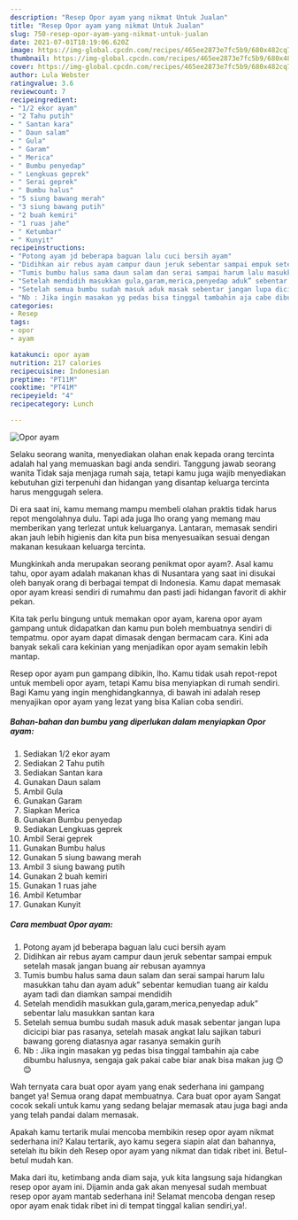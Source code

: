 ```yaml
---
description: "Resep Opor ayam yang nikmat Untuk Jualan"
title: "Resep Opor ayam yang nikmat Untuk Jualan"
slug: 750-resep-opor-ayam-yang-nikmat-untuk-jualan
date: 2021-07-01T18:19:06.620Z
image: https://img-global.cpcdn.com/recipes/465ee2873e7fc5b9/680x482cq70/opor-ayam-foto-resep-utama.jpg
thumbnail: https://img-global.cpcdn.com/recipes/465ee2873e7fc5b9/680x482cq70/opor-ayam-foto-resep-utama.jpg
cover: https://img-global.cpcdn.com/recipes/465ee2873e7fc5b9/680x482cq70/opor-ayam-foto-resep-utama.jpg
author: Lula Webster
ratingvalue: 3.6
reviewcount: 7
recipeingredient:
- "1/2 ekor ayam"
- "2 Tahu putih"
- " Santan kara"
- " Daun salam"
- " Gula"
- " Garam"
- " Merica"
- " Bumbu penyedap"
- " Lengkuas geprek"
- " Serai geprek"
- " Bumbu halus"
- "5 siung bawang merah"
- "3 siung bawang putih"
- "2 buah kemiri"
- "1 ruas jahe"
- " Ketumbar"
- " Kunyit"
recipeinstructions:
- "Potong ayam jd beberapa baguan lalu cuci bersih ayam"
- "Didihkan air rebus ayam campur daun jeruk sebentar sampai empuk setelah masak jangan buang air rebusan ayamnya"
- "Tumis bumbu halus sama daun salam dan serai sampai harum lalu masukkan tahu dan ayam aduk” sebentar kemudian tuang air kaldu ayam tadi dan diamkan sampai mendidih"
- "Setelah mendidih masukkan gula,garam,merica,penyedap aduk” sebentar lalu masukkan santan kara"
- "Setelah semua bumbu sudah masuk aduk masak sebentar jangan lupa dicicipi biar pas rasanya, setelah masak angkat lalu sajikan taburi bawang goreng diatasnya agar rasanya semakin gurih"
- "Nb : Jika ingin masakan yg pedas bisa tinggal tambahin aja cabe dibumbu halusnya, sengaja gak pakai cabe biar anak bisa makan jug 😊😊"
categories:
- Resep
tags:
- opor
- ayam

katakunci: opor ayam 
nutrition: 217 calories
recipecuisine: Indonesian
preptime: "PT11M"
cooktime: "PT41M"
recipeyield: "4"
recipecategory: Lunch

---
```



![Opor ayam](https://img-global.cpcdn.com/recipes/465ee2873e7fc5b9/680x482cq70/opor-ayam-foto-resep-utama.jpg)

Selaku seorang wanita, menyediakan olahan enak kepada orang tercinta adalah hal yang memuaskan bagi anda sendiri. Tanggung jawab seorang  wanita Tidak saja menjaga rumah saja, tetapi kamu juga wajib menyediakan kebutuhan gizi terpenuhi dan hidangan yang disantap keluarga tercinta harus menggugah selera.

Di era  saat ini, kamu memang mampu membeli olahan praktis tidak harus repot mengolahnya dulu. Tapi ada juga lho orang yang memang mau memberikan yang terlezat untuk keluarganya. Lantaran, memasak sendiri akan jauh lebih higienis dan kita pun bisa menyesuaikan sesuai dengan makanan kesukaan keluarga tercinta. 



Mungkinkah anda merupakan seorang penikmat opor ayam?. Asal kamu tahu, opor ayam adalah makanan khas di Nusantara yang saat ini disukai oleh banyak orang di berbagai tempat di Indonesia. Kamu dapat memasak opor ayam kreasi sendiri di rumahmu dan pasti jadi hidangan favorit di akhir pekan.

Kita tak perlu bingung untuk memakan opor ayam, karena opor ayam gampang untuk didapatkan dan kamu pun boleh membuatnya sendiri di tempatmu. opor ayam dapat dimasak dengan bermacam cara. Kini ada banyak sekali cara kekinian yang menjadikan opor ayam semakin lebih mantap.

Resep opor ayam pun gampang dibikin, lho. Kamu tidak usah repot-repot untuk membeli opor ayam, tetapi Kamu bisa menyiapkan di rumah sendiri. Bagi Kamu yang ingin menghidangkannya, di bawah ini adalah resep menyajikan opor ayam yang lezat yang bisa Kalian coba sendiri.

<!--inarticleads1-->

##### Bahan-bahan dan bumbu yang diperlukan dalam menyiapkan Opor ayam:

1. Sediakan 1/2 ekor ayam
1. Sediakan 2 Tahu putih
1. Sediakan  Santan kara
1. Gunakan  Daun salam
1. Ambil  Gula
1. Gunakan  Garam
1. Siapkan  Merica
1. Gunakan  Bumbu penyedap
1. Sediakan  Lengkuas geprek
1. Ambil  Serai geprek
1. Gunakan  Bumbu halus
1. Gunakan 5 siung bawang merah
1. Ambil 3 siung bawang putih
1. Gunakan 2 buah kemiri
1. Gunakan 1 ruas jahe
1. Ambil  Ketumbar
1. Gunakan  Kunyit




<!--inarticleads2-->

##### Cara membuat Opor ayam:

1. Potong ayam jd beberapa baguan lalu cuci bersih ayam
1. Didihkan air rebus ayam campur daun jeruk sebentar sampai empuk setelah masak jangan buang air rebusan ayamnya
1. Tumis bumbu halus sama daun salam dan serai sampai harum lalu masukkan tahu dan ayam aduk” sebentar kemudian tuang air kaldu ayam tadi dan diamkan sampai mendidih
1. Setelah mendidih masukkan gula,garam,merica,penyedap aduk” sebentar lalu masukkan santan kara
1. Setelah semua bumbu sudah masuk aduk masak sebentar jangan lupa dicicipi biar pas rasanya, setelah masak angkat lalu sajikan taburi bawang goreng diatasnya agar rasanya semakin gurih
1. Nb : Jika ingin masakan yg pedas bisa tinggal tambahin aja cabe dibumbu halusnya, sengaja gak pakai cabe biar anak bisa makan jug 😊😊




Wah ternyata cara buat opor ayam yang enak sederhana ini gampang banget ya! Semua orang dapat membuatnya. Cara buat opor ayam Sangat cocok sekali untuk kamu yang sedang belajar memasak atau juga bagi anda yang telah pandai dalam memasak.

Apakah kamu tertarik mulai mencoba membikin resep opor ayam nikmat sederhana ini? Kalau tertarik, ayo kamu segera siapin alat dan bahannya, setelah itu bikin deh Resep opor ayam yang nikmat dan tidak ribet ini. Betul-betul mudah kan. 

Maka dari itu, ketimbang anda diam saja, yuk kita langsung saja hidangkan resep opor ayam ini. Dijamin anda gak akan menyesal sudah membuat resep opor ayam mantab sederhana ini! Selamat mencoba dengan resep opor ayam enak tidak ribet ini di tempat tinggal kalian sendiri,ya!.

